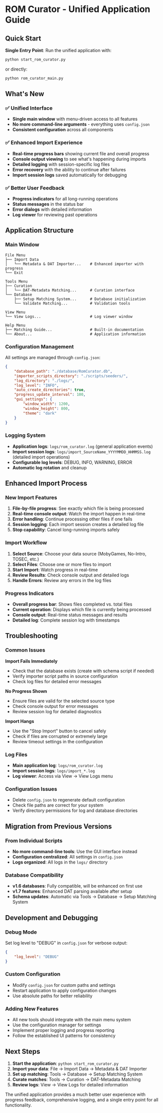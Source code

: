 # ROM Curator - Unified Application Guide

## Quick Start

**Single Entry Point**: Run the unified application with:

```bash
python start_rom_curator.py
```

or directly:

```bash
python rom_curator_main.py
```

## What's New

### ✅ **Unified Interface**
- **Single main window** with menu-driven access to all features
- **No more command-line arguments** - everything uses `config.json`
- **Consistent configuration** across all components

### ✅ **Enhanced Import Experience**
- **Real-time progress bars** showing current file and overall progress
- **Console output viewing** to see what's happening during imports
- **Detailed logging** with session-specific log files
- **Error recovery** with the ability to continue after failures
- **Import session logs** saved automatically for debugging

### ✅ **Better User Feedback**
- **Progress indicators** for all long-running operations
- **Status messages** in the status bar
- **Error dialogs** with detailed information
- **Log viewer** for reviewing past operations

## Application Structure

### **Main Window**
```
File Menu
├── Import Data
│   └── Metadata & DAT Importer...    # Enhanced importer with progress
└── Exit

Tools Menu
├── Curation
│   └── DAT-Metadata Matching...      # Curation interface
└── Database
    ├── Setup Matching System...      # Database initialization
    └── Validate Matching...          # Validation tools

View Menu
└── View Logs...                      # Log viewer window

Help Menu
├── Matching Guide...                 # Built-in documentation
└── About...                          # Application information
```

### **Configuration Management**
All settings are managed through `config.json`:

```json
{
    "database_path": "./database/RomCurator.db",
    "importer_scripts_directory": "./scripts/seeders/",
    "log_directory": "./logs/",
    "log_level": "INFO",
    "auto_create_directories": true,
    "progress_update_interval": 100,
    "gui_settings": {
        "window_width": 1200,
        "window_height": 800,
        "theme": "dark"
    }
}
```

### **Logging System**
- **Application logs**: `logs/rom_curator.log` (general application events)
- **Import session logs**: `logs/import_SourceName_YYYYMMDD_HHMMSS.log` (detailed import operations)
- **Configurable log levels**: DEBUG, INFO, WARNING, ERROR
- **Automatic log rotation** and cleanup

## Enhanced Import Process

### **New Import Features**
1. **File-by-file progress**: See exactly which file is being processed
2. **Real-time console output**: Watch the import happen in real-time
3. **Error handling**: Continue processing other files if one fails
4. **Session logging**: Each import session creates a detailed log file
5. **Stop capability**: Cancel long-running imports safely

### **Import Workflow**
1. **Select Source**: Choose your data source (MobyGames, No-Intro, TOSEC, etc.)
2. **Select Files**: Choose one or more files to import
3. **Start Import**: Watch progress in real-time
4. **Review Results**: Check console output and detailed logs
5. **Handle Errors**: Review any errors in the log files

### **Progress Indicators**
- **Overall progress bar**: Shows files completed vs. total files
- **Current operation**: Displays which file is currently being processed
- **Console output**: Real-time status messages and results
- **Detailed log**: Complete session log with timestamps

## Troubleshooting

### **Common Issues**

**Import Fails Immediately**
- Check that the database exists (create with schema script if needed)
- Verify importer script paths in source configuration
- Check log files for detailed error messages

**No Progress Shown**
- Ensure files are valid for the selected source type
- Check console output for error messages
- Review session log for detailed diagnostics

**Import Hangs**
- Use the "Stop Import" button to cancel safely
- Check if files are corrupted or extremely large
- Review timeout settings in the configuration

### **Log Files**
- **Main application log**: `logs/rom_curator.log`
- **Import session logs**: `logs/import_*.log`
- **Log viewer**: Access via View → View Logs menu

### **Configuration Issues**
- Delete `config.json` to regenerate default configuration
- Check file paths are correct for your system
- Verify directory permissions for log and database directories

## Migration from Previous Versions

### **From Individual Scripts**
- **No more command-line tools**: Use the GUI interface instead
- **Configuration centralized**: All settings in `config.json`
- **Logs organized**: All logs in the `logs/` directory

### **Database Compatibility**
- **v1.6 databases**: Fully compatible, will be enhanced on first use
- **v1.7 features**: Enhanced DAT parsing available after setup
- **Schema updates**: Automatic via Tools → Database → Setup Matching System

## Development and Debugging

### **Debug Mode**
Set log level to "DEBUG" in `config.json` for verbose output:
```json
{
    "log_level": "DEBUG"
}
```

### **Custom Configuration**
- Modify `config.json` for custom paths and settings
- Restart application to apply configuration changes
- Use absolute paths for better reliability

### **Adding New Features**
- All new tools should integrate with the main menu system
- Use the configuration manager for settings
- Implement proper logging and progress reporting
- Follow the established UI patterns for consistency

## Next Steps

1. **Start the application**: `python start_rom_curator.py`
2. **Import your data**: File → Import Data → Metadata & DAT Importer
3. **Set up matching**: Tools → Database → Setup Matching System
4. **Curate matches**: Tools → Curation → DAT-Metadata Matching
5. **Review logs**: View → View Logs for detailed information

The unified application provides a much better user experience with progress feedback, comprehensive logging, and a single entry point for all functionality.
